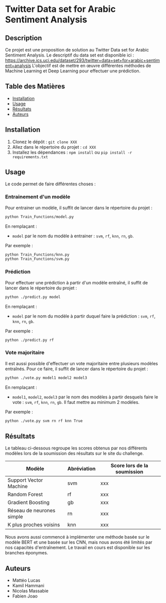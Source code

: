 # Twitter Data set for Arabic Sentiment Analysis

## Description
Ce projet est une proposition de solution au Twitter Data set for Arabic Sentiment Analysis. Le descriptif du data set est disponible ici : https://archive.ics.uci.edu/dataset/293/twitter+data+set+for+arabic+sentiment+analysis 
L'objectif est de mettre en œuvre différentes méthodes de Machine Learning et Deep Learning pour effectuer une prédiction.

## Table des Matières
- [Installation](#installation)
- [Usage](#usage)
- [Résultats](#résultats)
- [Auteurs](#auteurs)

## Installation
1. Clonez le dépôt : `git clone XXX`  
2. Allez dans le répertoire du projet : `cd XXX`  
3. Installez les dépendances : `npm install` ou `pip install -r requirements.txt`  

## Usage
Le code permet de faire différentes choses :
### Entrainement d'un modèle
Pour entrainer un modèle, il suffit de lancer dans le répertoire du projet :
```bash
python Train_Functions/model.py
```
En remplaçant : 
- `model` par le nom du modèle à entrainer : `svm`, `rf`, `knn`, `rn`, `gb`.
  

Par exemple :
```bash
python Train_Functions/knn.py
python Train_Functions/svm.py
```

### Prédiction
Pour effectuer une prédiction à partir d'un modèle entraîné, il suffit de lancer dans le répertoire du projet :
```bash
python ./predict.py model
```
En remplaçant : 
- `model` par le nom du modèle à partir duquel faire la prédiction : `svm`, `rf`, `knn`, `rn`, `gb`.

Par exemple :
```bash
python ./predict.py rf
```

### Vote majoritaire
Il est aussi possible d'effectuer un vote majoritaire entre plusieurs modèles entraînés. Pour ce faire, il suffit de lancer dans le répertoire du projet : 
```bash
python ./vote.py model1 model2 model3
```
En remplaçant : 
- `model1`, `model2`, `model3` par le nom des modèles à partir desquels faire le vote : `svm`, `rf`, `knn`, `rn`, `gb`. Il faut mettre au minimum 2 modèles. 

Par exemple :
```bash
python ./vote.py svm rn rf knn True
```

## Résultats
Le tableau ci-dessous regroupe les scores obtenus par nos différents modèles lors de la soumission des résultats sur le site du challenge.

| Modèle | Abréviation | Score lors de la soumission |
|-----------|-----------|-----------|
| Support Vector Machine  | svm  | xxx |
| Random Forest | rf | xxx |
| Gradient Boosting | gb | xxx |
| Réseau de neurones simple  | rn  | xxx  |
| K plus proches voisins | knn | xxx |  

Nous avons aussi commencé à implémenter une méthode basée sur le modèle BERT et une basée sur les CNN, mais nous avons été limités par nos capacités d'entraînement. Le travail en cours est disponible sur les branches éponymes.

## Auteurs
- Mattéo Lucas
- Kamil Hammani
- Nicolas Massabie
- Fabien Joao

